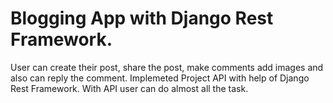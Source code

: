 # Blogging App with Django Rest Framework. 

User can create their post, share the post, make comments add images and also can reply the comment.
Implemeted Project API with help of Django Rest Framework. 
With API user can do almost all the task.
